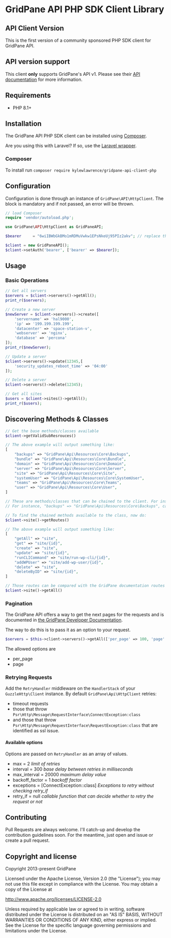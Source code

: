 # GridPane API PHP SDK Client Library #

## API Client Version

This is the first version of a community sponsored PHP SDK client for GridPane API.

## API version support

This client **only** supports GridPane's API v1.  Please see their [API documentation](https://gridpane.com/kb/gridpane-api-introduction-and-postman-documentation/) for more information.

## Requirements
* PHP 8.1+

## Installation

The GridPane API PHP SDK client can be installed using [Composer](https://packagist.org/packages/kylewlawrence/gridpane-api-client-php).

Are you using this with Laravel? If so, use the [Laravel wrapper](https://github.com/KyleWLawrence/gridpane-laravel).

### Composer

To install run `composer require kylewlawrence/gridpane-api-client-php`

## Configuration

Configuration is done through an instance of `GridPane\API\HttpClient`.
The block is mandatory and if not passed, an error will be thrown.

``` php
// load Composer
require 'vendor/autoload.php';

use GridPane\API\HttpClient as GridPaneAPI;

$bearer     = "6wiIBWbGkBMo1mRDMuVwkw1EPsNkeUj95PIz2akv"; // replace this with your GridPane Personal Access/Bearer token

$client = new GridPaneAPI();
$client->setAuth('bearer', ['bearer' => $bearer]);
```

## Usage

### Basic Operations

``` php
// Get all servers
$servers = $client->servers()->getAll();
print_r($servers);

// Create a new server
$newServer = $client->servers()->create([
    'servername' => 'hal9000',                          
    'ip' => '199.199.199.199',                        
    'datacenter' => 'space-station-v',                     
    'webserver' => 'nginx',      
    'database' => 'percona'
]);
print_r($newServer);

// Update a server
$client->servers()->update(12345,[
    'security_updates_reboot_time' => '04:00'
]);

// Delete a server
$client->servers()->delete(12345);

// Get all sites
$users = $client->sites()->getAll();
print_r($users);
```

## Discovering Methods & Classes

``` php
// Get the base methods/classes available
$client->getValidSubResrouces()

// The above example will output something like:
[
    "backups" => "GridPane\Api\Resources\Core\Backups",
    "bundle" => "GridPane\Api\Resources\Core\Bundle",
    "domain" => "GridPane\Api\Resources\Core\Domain",
    "server" => "GridPane\Api\Resources\Core\Server",
    "site" => "GridPane\Api\Resources\Core\Site",
    "systemUser" => "GridPane\Api\Resources\Core\SystemUser",
    "teams" => "GridPane\Api\Resources\Core\Teams",
    "user" => "GridPane\Api\Resources\Core\User",
]

// These are methods/classes that can be chained to the client. For instance:
// For instance, "backups" => "GridPane\Api\Resources\Core\Backups", can be used as $client->backups()

// To find the chained methods available to the class, now do:
$client->site()->getRoutes()

// The above example will output something like:
[
    "getAll" => "site",
    "get" => "site/{id}",
    "create" => "site",
    "update" => "site/{id}",
    "runCLICommand" => "site/run-wp-cli/{id}",
    "addWPUser" => "site/add-wp-user/{id}",
    "delete" => "site",
    "deleteByID" => "site/{id}",
]

// Those routes can be compared with the GridPane documentation routes and run as chained methods such as the below command to get all sites:
$client->site()->getAll()
```

### Pagination

The GridPane API offers a way to get the next pages for the requests and is documented in [the GridPane Developer Documentation](https://developer.zendesk.com/rest_api/docs/core/introduction#pagination).

The way to do this is to pass it as an option to your request.

``` php
$servers = $this->client->servers()->getAll(['per_page' => 100, 'page' => 2]);
```

The allowed options are
* per_page
* page

### Retrying Requests

Add the `RetryHandler` middleware on the `HandlerStack` of your `GuzzleHttp\Client` instance. By default `GridPane\Api\HttpClient` 
retries: 
* timeout requests
* those that throw `Psr\Http\Message\RequestInterface\ConnectException:class`
* and those that throw `Psr\Http\Message\RequestInterface\RequestException:class` that are identified as ssl issue.

#### Available options

Options are passed on `RetryHandler` as an array of values.

* max = 2 _limit of retries_
* interval = 300 _base delay between retries in milliseconds_
* max_interval = 20000 _maximum delay value_
* backoff_factor = 1 _backoff factor_
* exceptions = [ConnectException::class] _Exceptions to retry without checking retry_if_
* retry_if = null _callable function that can decide whether to retry the request or not_

## Contributing

Pull Requests are always welcome. I'll catch-up and develop the contribution guidelines soon. For the meantime, just open and issue or create a pull request.

## Copyright and license

Copyright 2013-present GridPane

Licensed under the Apache License, Version 2.0 (the "License"); you may not use this file except in compliance with the License.
You may obtain a copy of the License at

http://www.apache.org/licenses/LICENSE-2.0

Unless required by applicable law or agreed to in writing, software distributed under the License is distributed on an "AS IS" BASIS, WITHOUT WARRANTIES OR CONDITIONS OF ANY KIND, either express or implied. See the License for the specific language governing permissions and limitations under the License.

